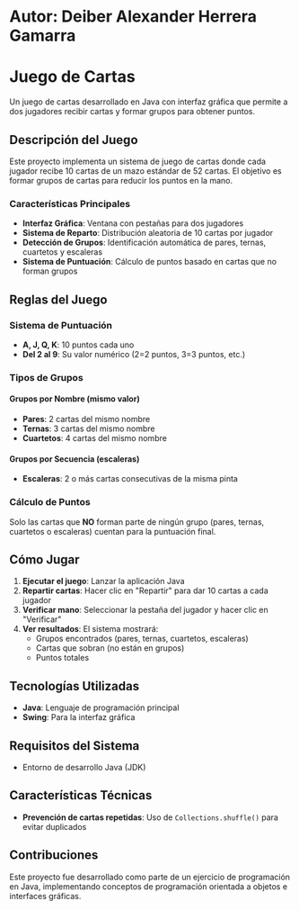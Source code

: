 # Autor: Deiber Alexander Herrera Gamarra


# Juego de Cartas

Un juego de cartas desarrollado en Java con interfaz gráfica que permite a dos jugadores recibir cartas y formar grupos para obtener puntos.

## Descripción del Juego

Este proyecto implementa un sistema de juego de cartas donde cada jugador recibe 10 cartas de un mazo estándar de 52 cartas. El objetivo es formar grupos de cartas para reducir los puntos en la mano.

### Características Principales

- **Interfaz Gráfica**: Ventana con pestañas para dos jugadores
- **Sistema de Reparto**: Distribución aleatoria de 10 cartas por jugador
- **Detección de Grupos**: Identificación automática de pares, ternas, cuartetos y escaleras
- **Sistema de Puntuación**: Cálculo de puntos basado en cartas que no forman grupos

## Reglas del Juego

### Sistema de Puntuación
- **A, J, Q, K**: 10 puntos cada uno
- **Del 2 al 9**: Su valor numérico (2=2 puntos, 3=3 puntos, etc.)

### Tipos de Grupos

#### Grupos por Nombre (mismo valor)
- **Pares**: 2 cartas del mismo nombre
- **Ternas**: 3 cartas del mismo nombre  
- **Cuartetos**: 4 cartas del mismo nombre

#### Grupos por Secuencia (escaleras)
- **Escaleras**: 2 o más cartas consecutivas de la misma pinta

### Cálculo de Puntos
Solo las cartas que **NO** forman parte de ningún grupo (pares, ternas, cuartetos o escaleras) cuentan para la puntuación final.

## Cómo Jugar

1. **Ejecutar el juego**: Lanzar la aplicación Java
2. **Repartir cartas**: Hacer clic en "Repartir" para dar 10 cartas a cada jugador
3. **Verificar mano**: Seleccionar la pestaña del jugador y hacer clic en "Verificar"
4. **Ver resultados**: El sistema mostrará:
   - Grupos encontrados (pares, ternas, cuartetos, escaleras)
   - Cartas que sobran (no están en grupos)
   - Puntos totales

## Tecnologías Utilizadas

- **Java**: Lenguaje de programación principal
- **Swing**: Para la interfaz gráfica

## Requisitos del Sistema

- Entorno de desarrollo Java (JDK)

## Características Técnicas

- **Prevención de cartas repetidas**: Uso de `Collections.shuffle()` para evitar duplicados

## Contribuciones

Este proyecto fue desarrollado como parte de un ejercicio de programación en Java, implementando conceptos de programación orientada a objetos e interfaces gráficas.

